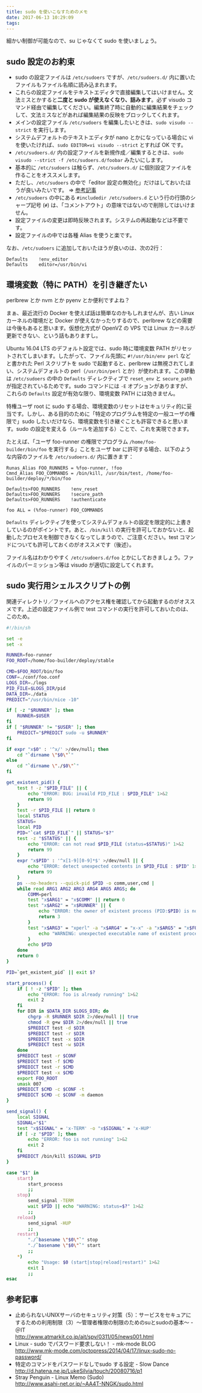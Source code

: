 ```yaml
---
title: sudo を使いこなすためのメモ
date: 2017-06-13 10:29:09
tags:
---
```


細かい制御が可能なので、su じゃなくて sudo を使いましょう。


## sudo 設定のお約束

- sudo の設定ファイルは `/etc/sudoers` ですが、`/etc/sudoers.d/` 内に置いたファイルもファイル名順に読み込まれます。
- これらの設定ファイルをテキストエディタで直接編集してはいけません。文法ミスとかすると**二度と sudo が使えなくなり、詰みます**。必ず visudo コマンド経由で編集してください。編集終了時に自動的に編集結果をチェックして、文法ミスなどがあれば編集結果の反映をブロックしてくれます。
- メインの設定ファイル `/etc/sudoers` を編集したいときは、`sudo visudo --strict` を実行します。
- システムデフォルトのテキストエディタが nano とかになっている場合に vi を使いたければ、`sudo EDITOR=vi visudo --strict` とすれば OK です。
- `/etc/sudoers.d/` 内の設定ファイルを新規作成／編集するときは、`sudo visudo --strict -f /etc/sudoers.d/foobar` みたいにします。
- 基本的に `/etc/sudoers` は触らず、`/etc/sudoers.d/` に個別設定ファイルを作ることをオススメします。
- ただし、`/etc/sudoers` の中で「editor 設定の無効化」だけはしておいたほうが良いみたいです。 ⇒ [参考記事](http://www.asahi-net.or.jp/~AA4T-NNGK/sudo.html#defaultsdef)
- `/etc/sudoers` の中にある `#includedir /etc/sudoers.d` という行の行頭のシャープ記号 (`#`) は、「コメントアウト」の意味ではないので削除してはいけません。
- 設定ファイルの変更は即時反映されます。システムの再起動などは不要です。
- 設定ファイルの中では各種 Alias を使うと楽です。

なお、`/etc/sudoers` に追加しておいたほうが良いのは、次の2行：

```
Defaults    !env_editor
Defaults    editor=/usr/bin/vi
```


## 環境変数（特に PATH）を引き継ぎたい

perlbrew とか nvm とか pyenv とか便利ですよね？

まぁ、最近流行の Docker を使えば話は簡単なのかもしれませんが、古い Linux カーネルの環境だと Docker が使えなかったりするので、perlbrew などの需要は今後もあると思います。仮想化方式が OpenVZ の VPS では Linux カーネルが更新できない、という話もありますし。

Ubuntu 16.04 LTS のデフォルト設定では、sudo 時に環境変数 PATH がリセットされてしまいます。したがって、ファイル先頭に `#!/usr/bin/env perl` などと書かれた Perl スクリプトを sudo で起動すると、perlbrew は無視されてしまい、システムデフォルトの perl（`/usr/bin/perl` とか）が使われます。この挙動は `/etc/sudoers` の中の `Defaults` ディレクティブで `reset_env` と `secure_path` が指定されているためです。sudo コマンドには `-E` オプションがありますが、これらの `Defaults` 設定が有効な限り、環境変数 PATH には効きません。

特権ユーザ root に sudo する場合、環境変数のリセットはセキュリティ的に妥当です。しかし、ある目的のために「特定のプログラムを特定の一般ユーザの権限で」sudo したいだけなら、環境変数を引き継ぐことも許容できると思います。sudo の設定を変える（ルールを追加する）ことで、これを実現できます。

たとえば、「ユーザ foo-runner の権限でプログラム `/home/foo-builder/bin/foo` を実行する」ことをユーザ bar に許可する場合、以下のような内容のファイルを `/etc/sudoers.d/` 内に置きます：

```
Runas_Alias FOO_RUNNERS = %foo-runner, !foo
Cmnd_Alias FOO_COMMANDS = /bin/kill, /usr/bin/test, /home/foo-builder/deploy/*/bin/foo

Defaults>FOO_RUNNERS    !env_reset
Defaults>FOO_RUNNERS    !secure_path
Defaults>FOO_RUNNERS    !authenticate

foo ALL = (%foo-runner) FOO_COMMANDS
```

`Defaults` ディレクティブを使ってシステムデフォルトの設定を限定的に上書きしているのがポイントです。あと、`/bin/kill` の実行を許可しておかないと、起動したプロセスを制御できなくなってしまうので、ご注意ください。test コマンドについても許可しておくのがオススメです（後述）。

ファイル名はわかりやすく `/etc/sudoers.d/foo` とかにしておきましょう。ファイルのパーミッション等は visudo が適切に設定してくれます。


## sudo 実行用シェルスクリプトの例

関連ディレクトリ／ファイルへのアクセス権を確認してから起動するのがオススメです。上述の設定ファイル例で test コマンドの実行を許可しておいたのは、このため。

```bash
#!/bin/sh

set -e
set -x

RUNNER=foo-runner
FOO_ROOT=/home/foo-builder/deploy/stable

CMD=$FOO_ROOT/bin/foo
CONF=./conf/foo.conf
LOGS_DIR=./logs
PID_FILE=$LOGS_DIR/pid
DATA_DIR=./data
PREDICT="/usr/bin/nice -10"

if [ -z "$RUNNER" ]; then
    RUNNER=$USER
fi
if [ "$RUNNER" != "$USER" ]; then
    PREDICT="$PREDICT sudo -u $RUNNER"
fi

if expr "x$0" : '^x/' >/dev/null; then
    cd "`dirname \"$0\"`"
else
    cd "`dirname \"./$0\"`"
fi

get_existent_pid() {
    test ! -z "$PID_FILE" || {
        echo "ERROR: BUG: invaild PID_FILE : $PID_FILE" 1>&2
        return 99
    }
    test -r $PID_FILE || return 0
    local STATUS
    STATUS=
    local PID
    PID="`cat $PID_FILE`" || STATUS="$?"
    test -z "$STATUS" || {
        echo "ERROR: can not read $PID_FILE (status=$STATUS)" 1>&2
        return 99
    }
    expr "x$PID" : '^x[1-9][0-9]*$' >/dev/null || {
        echo "ERROR: detect unexpected contents in $PID_FILE : $PID" 1>&2
        return 99
    }
    ps --no-headers --quick-pid $PID -o comm,user,cmd |
    while read ARG1 ARG2 ARG3 ARG4 ARG5 ARGS; do
        COMM=perl
        test "x$ARG1" = "x$COMM" || return 0
        test "x$ARG2" = "x$RUNNER" || {
            echo "ERROR: the owner of existent process (PID:$PID) is not $RUNNER : $ARG2" 1>&2
            return 3
        }
        test "x$ARG3" = "xperl" -a "x$ARG4" = "x-x" -a "x$ARG5" = "x$FOO_ROOT/share/foo/start_server" || {
            echo "WARNING: unexpected executable name of existent process (PID:$PID) : $ARG3 $ARG4 $ARG5" 1>&2
        }
        echo $PID
    done
    return 0
}

PID=`get_existent_pid` || exit $?

start_process() {
    if [ ! -z "$PID" ]; then
        echo "ERROR: foo is already running" 1>&2
        exit 2
    fi
    for DIR in $DATA_DIR $LOGS_DIR; do
        chgrp -R $RUNNER $DIR 2>/dev/null || true
        chmod -R g+w $DIR 2>/dev/null || true
        $PREDICT test -d $DIR
        $PREDICT test -r $DIR
        $PREDICT test -x $DIR
        $PREDICT test -w $DIR
    done
    $PREDICT test -r $CONF
    $PREDICT test -f $CMD
    $PREDICT test -r $CMD
    $PREDICT test -x $CMD
    export FOO_ROOT
    umask 007
    $PREDICT $CMD -c $CONF -t
    $PREDICT $CMD -c $CONF -m daemon
}

send_signal() {
    local SIGNAL
    SIGNAL="$1"
    test "x$SIGNAL" = 'x-TERM' -o "x$SIGNAL" = 'x-HUP'
    if [ -z "$PID" ]; then
        echo "ERROR: foo is not running" 1>&2
        exit 2
    fi
    $PREDICT /bin/kill $SIGNAL $PID
}

case "$1" in
    start)
        start_process
        ;;
    stop)
        send_signal -TERM
        wait $PID || echo "WARNING: status=$?" 1>&2
        ;;
    reload)
        send_signal -HUP
        ;;
    restart)
        "./`basename \"$0\"`" stop
        "./`basename \"$0\"`" start
        ;;
    *)
        echo "Usage: $0 (start|stop|reload|restart)" 1>&2
        exit 1
        ;;
esac
```


## 参考記事

- 止められないUNIXサーバのセキュリティ対策（5）：サービスをセキュアにするための利用制限（3）～管理者権限の制限のためのsuとsudoの基本～ - ＠IT   
  http://www.atmarkit.co.jp/ait/spv/0311/05/news001.html
- Linux - sudo でパスワード要求しない！ - mk-mode BLOG   
  http://www.mk-mode.com/octopress/2014/04/17/linux-sudo-no-password/
- 特定のコマンドをパスワードなしでsudo する設定 - Slow Dance   
  http://d.hatena.ne.jp/LukeSilvia/touch/20080716/p1
- Stray Penguin - Linux Memo (Sudo)   
  http://www.asahi-net.or.jp/~AA4T-NNGK/sudo.html
